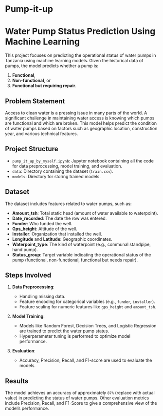 # Pump-it-up
# Water Pump Status Prediction Using Machine Learning

This project focuses on predicting the operational status of water pumps in Tanzania using machine learning models. Given the historical data of pumps, the model predicts whether a pump is:
1. **Functional**,
2. **Non-functional**, or
3. **Functional but requiring repair**.

## Problem Statement
Access to clean water is a pressing issue in many parts of the world. A significant challenge in maintaining water access is knowing which pumps are functional and which are broken. This model helps predict the condition of water pumps based on factors such as geographic location, construction year, and various technical features.

## Project Structure
- `pump_it_up_by_myself.ipynb`: Jupyter notebook containing all the code for data preprocessing, model training, and evaluation.
- `data`: Directory containing the dataset (`train.csv`).
- `models`: Directory for storing trained models.

## Dataset
The dataset includes features related to water pumps, such as:
- **Amount_tsh**: Total static head (amount of water available to waterpoint).
- **Date_recorded**: The date the row was entered.
- **Funder**: Who funded the well.
- **Gps_height**: Altitude of the well.
- **Installer**: Organization that installed the well.
- **Longitude** and **Latitude**: Geographic coordinates.
- **Waterpoint_type**: The kind of waterpoint (e.g., communal standpipe, hand pump).
- **Status_group**: Target variable indicating the operational status of the pump (functional, non-functional, functional but needs repair).

## Steps Involved
1. **Data Preprocessing**:
   - Handling missing data.
   - Feature encoding for categorical variables (e.g., `funder`, `installer`).
   - Feature scaling for numeric features like `gps_height` and `amount_tsh`.

2. **Model Training**:
   - Models like Random Forest, Decision Trees, and Logistic Regression are trained to predict the water pump status.
   - Hyperparameter tuning is performed to optimize model performance.

3. **Evaluation**:
   - Accuracy, Precision, Recall, and F1-score are used to evaluate the models.

## Results
The model achieves an accuracy of approximately `87%` (replace with actual value) in predicting the status of water pumps. Other evaluation metrics include Precision, Recall, and F1-Score to give a comprehensive view of the model’s performance.


